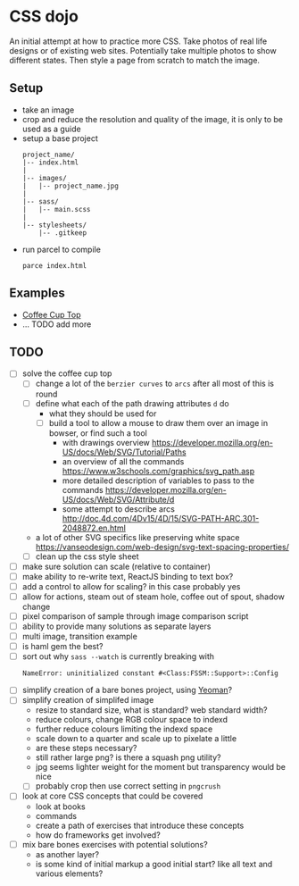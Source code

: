 # CSS dojo

An initial attempt at how to practice more CSS. Take photos of real life
designs or of existing web sites. Potentially take multiple photos to show
different states. Then style a page from scratch to match the image.

## Setup

  - take an image
  - crop and reduce the resolution and quality of the image, it is only to be
    used as a guide
  - setup a base project
    ```
    project_name/
    |-- index.html
    |
    |-- images/
    |   |-- project_name.jpg
    |
    |-- sass/
    |   |-- main.scss
    |
    |-- stylesheets/
        |-- .gitkeep
    ```
  - run parcel to compile
    ```
    parce index.html
    ```

## Examples

  - [Coffee Cup Top](/coffee_top)
  - ... TODO add more

## TODO

  - [ ] solve the coffee cup top
    - [ ] change a lot of the `berzier curves` to `arcs` after all most of this
      is round
    - [ ] define what each of the path drawing attributes `d` do
      - what they should be used for
      - [ ] build a tool to allow a mouse to draw them over an image in bowser,
        or find such a tool
        - with drawings overview https://developer.mozilla.org/en-US/docs/Web/SVG/Tutorial/Paths
        - an overview of all the commands https://www.w3schools.com/graphics/svg_path.asp
        - more detailed description of variables to pass to the commands
          https://developer.mozilla.org/en-US/docs/Web/SVG/Attribute/d
        - some attempt to describe arcs
          http://doc.4d.com/4Dv15/4D/15/SVG-PATH-ARC.301-2048872.en.html
    - a lot of other SVG specifics like preserving white space
      https://vanseodesign.com/web-design/svg-text-spacing-properties/
    - [ ] clean up the css style sheet
  - [ ] make sure solution can scale (relative to container)
  - [ ] make ability to re-write text, ReactJS binding to text box?
  - [ ] add a control to allow for scaling? in this case probably yes
  - [ ] allow for actions, steam out of steam hole, coffee out of spout, shadow change
  - [ ] pixel comparison of sample through image comparison script
  - [ ] ability to provide many solutions as separate layers
  - [ ] multi image, transition example
  - [ ] is haml gem the best?
  - [ ] sort out why `sass --watch` is currently breaking with
    ```
    NameError: uninitialized constant #<Class:FSSM::Support>::Config
    ```
  - [ ] simplify creation of a bare bones project, using
    [Yeoman](http://yeoman.io/)?
  - [ ] simplify creation of simplifed image
    - resize to standard size, what is standard? web standard width?
    - reduce colours, change RGB colour space to indexd
    - further reduce colours limiting the indexd space
    - scale down to a quarter and scale up to pixelate a little
    - are these steps necessary?
    - still rather large png? is there a squash png utility?
    - jpg seems lighter weight for the moment but transparency would be nice
    - [ ] probably crop then use correct setting in `pngcrush`
  - [ ] look at core CSS concepts that could be covered
    - look at books
    - commands
    - create a path of exercises that introduce these concepts
    -  how do frameworks get involved?
  - [ ] mix bare bones exercises with potential solutions?
    - as another layer?
    - is some kind of initial markup a good initial start? like all text and
      various elements?

